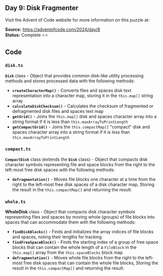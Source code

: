 ## Day 9: Disk Fragmenter

Visit the Advent of Code website for more information on this puzzle at:

**Source:** https://adventofcode.com/2024/day/8<br>
**Status:** Complete ⭐⭐

## Code

### `disk.ts`

**`Disk`** class - Object that provides common disk-like utility processing methods and stores processed data with the following methods:

- **`createCharacterMap()`** - Converts files and spaces disk text representation into a character map, storing it in the `this.map[]` string array
- **`calculateDiskChecksum()`** - Calculates the checksum of fragmented or defragmented disk files and spaces text map
- **`getGrid()`** - Joins the `this.map[]` disk and spaces character array into a string format if it is less than `this.maxArrayToPrintLength`
- **`getCompactGrid()`** - Joins the `this.compactMap[]` "compact" disk and spaces character array into a string format if it is less than `this.maxArrayToPrintLength`


### `compact.ts`

**`CompactDisk`** class (extends the **`Disk`** class) - Object that compacts disk character symbols representing file and space blocks from the right to the left-most free disk spaces with the following methods:

- **`defragmentation()`** - Moves file blocks one character at a time from the right to the left-most free disk spaces of a disk character map, Storing the result in the `this.compactMap[]` and returning the result.

### `whole.ts`

**WholeDisk** class -  Object that compacts disk character symbols representing files and spaces by moving whole (groups) of file blocks into spaces that can accommodate them with the following methods:

- **`findDiskBlocks()`** - Finds and initializes the array indices of file blocks and spaces, noting their lengths for tracking
- **`findFreeSpaceBlock()`** - Finds the starting index of a group of free space blocks that can contain the whole length of a `FileBlock` in the `this.map[]` array from the `this.spaceBlocks` block map
- **`defragmentation()`** - Moves whole file blocks from the right to the left-most free disk spaces that can contain the whole file blocks, Storing the result in the `this.compactMap[]` and returning the result.
